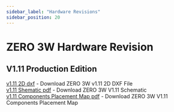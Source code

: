 ```yaml
---
sidebar_label: "Hardware Revisions"
sidebar_position: 20
---
```


# ZERO 3W Hardware Revision

## V1.11 Production Edition

[v1.11 2D dxf](https://dl.radxa.com/zero3/docs/hw/3w/radxa_zero_3w_2d_dxf.zip) - Download ZERO 3W v1.11 2D DXF File  
[v1.11 Shematic pdf](https://dl.radxa.com/zero3/docs/hw/3w/radxa_zero_3w_v1110_schematic.pdf) - Download ZERO 3W V1.11 Schematic  
[v1.11 Components Placement Map pdf](https://dl.radxa.com/zero3/docs/hw/3w/radxa_zero_3w_v1110_smb.zip) - Download ZERO 3W V1.11 Components Placement Map
